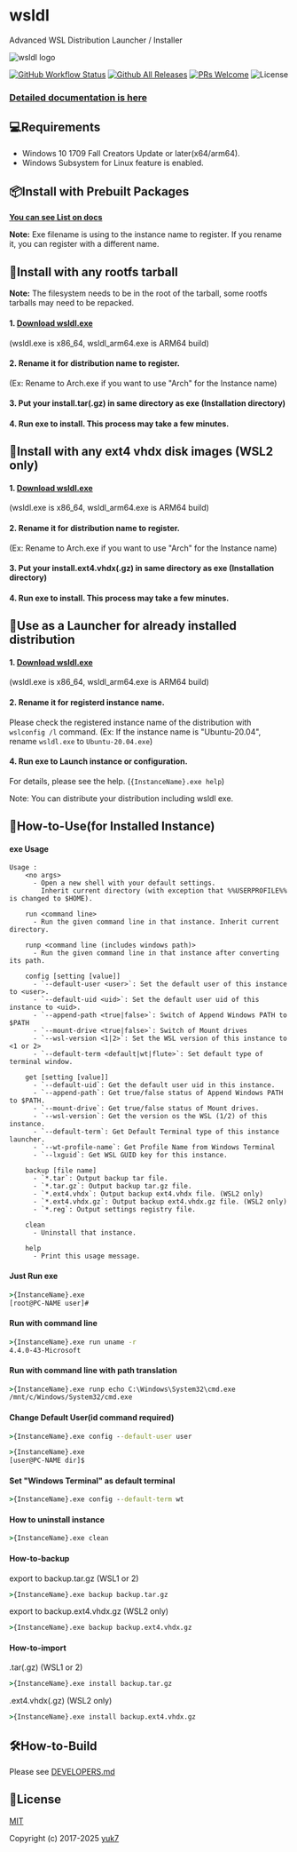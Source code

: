 # wsldl
Advanced WSL Distribution Launcher / Installer

![wsldl logo](https://github.com/yuk7/wsldl/assets/29954265/8c8804f7-29a2-43c7-a9ed-c763a2196100)

[![GitHub Workflow Status](https://img.shields.io/github/actions/workflow/status/yuk7/wsldl/ci.yml?style=flat-square)](https://github.com/yuk7/wsldl/actions/workflows/ci.yml)
[![Github All Releases](https://img.shields.io/github/downloads/yuk7/wsldl/total.svg?style=flat-square)](https://github.com/yuk7/wsldl/releases/latest)
[![PRs Welcome](https://img.shields.io/badge/PRs-welcome-brightgreen.svg?style=flat-square)](http://makeapullrequest.com)
![License](https://img.shields.io/github/license/yuk7/wsldl.svg?style=flat-square)


### [Detailed documentation is here](https://git.io/wsldl-doc)

## 💻Requirements
* Windows 10 1709 Fall Creators Update or later(x64/arm64).
* Windows Subsystem for Linux feature is enabled.

## 📦Install with Prebuilt Packages
[**You can see List on docs**](https://wsldl-pg.github.io/docs/Using-wsldl/#distros)

**Note:**
Exe filename is using to the instance name to register.
If you rename it, you can register with a different name.


## 🔧Install with any rootfs tarball

**Note:**
The filesystem needs to be in the root of the tarball, some rootfs tarballs may need to be repacked.

#### 1. [Download wsldl.exe](https://github.com/yuk7/wsldl/releases/latest)
(wsldl.exe is x86_64, wsldl_arm64.exe is ARM64 build)
#### 2. Rename it for distribution name to register.
(Ex: Rename to Arch.exe if you want to use "Arch" for the Instance name)
#### 3. Put your install.tar(.gz) in same directory as exe (Installation directory)
#### 4. Run exe to install. This process may take a few minutes.

## 🔧Install with any ext4 vhdx disk images (WSL2 only)
#### 1. [Download wsldl.exe](https://github.com/yuk7/wsldl/releases/latest)
(wsldl.exe is x86_64, wsldl_arm64.exe is ARM64 build)
#### 2. Rename it for distribution name to register.
(Ex: Rename to Arch.exe if you want to use "Arch" for the Instance name)
#### 3. Put your install.ext4.vhdx(.gz) in same directory as exe (Installation directory)
#### 4. Run exe to install. This process may take a few minutes.

## 🔗Use as a Launcher for already installed distribution
#### 1. [Download wsldl.exe](https://github.com/yuk7/wsldl/releases/latest)
(wsldl.exe is x86_64, wsldl_arm64.exe is ARM64 build)
#### 2. Rename it for registerd instance name.
Please check the registered instance name of the distribution with `wslconfig /l` command.
(Ex: If the instance name is "Ubuntu-20.04", rename `wsldl.exe` to `Ubuntu-20.04.exe`)
#### 4. Run exe to Launch instance or configuration.
For details, please see the help. (`{InstanceName}.exe help`)

Note: You can distribute your distribution including wsldl exe.

## 📝How-to-Use(for Installed Instance)
#### exe Usage
```
Usage :
    <no args>
      - Open a new shell with your default settings.
        Inherit current directory (with exception that %%USERPROFILE%% is changed to $HOME).

    run <command line>
      - Run the given command line in that instance. Inherit current directory.

    runp <command line (includes windows path)>
      - Run the given command line in that instance after converting its path.

    config [setting [value]]
      - `--default-user <user>`: Set the default user of this instance to <user>.
      - `--default-uid <uid>`: Set the default user uid of this instance to <uid>.
      - `--append-path <true|false>`: Switch of Append Windows PATH to $PATH
      - `--mount-drive <true|false>`: Switch of Mount drives
      - `--wsl-version <1|2>`: Set the WSL version of this instance to <1 or 2>
      - `--default-term <default|wt|flute>`: Set default type of terminal window.

    get [setting [value]]
      - `--default-uid`: Get the default user uid in this instance.
      - `--append-path`: Get true/false status of Append Windows PATH to $PATH.
      - `--mount-drive`: Get true/false status of Mount drives.
      - `--wsl-version`: Get the version os the WSL (1/2) of this instance.
      - `--default-term`: Get Default Terminal type of this instance launcher.
      - `--wt-profile-name`: Get Profile Name from Windows Terminal
      - `--lxguid`: Get WSL GUID key for this instance.

    backup [file name]
      - `*.tar`: Output backup tar file.
      - `*.tar.gz`: Output backup tar.gz file.
      - `*.ext4.vhdx`: Output backup ext4.vhdx file. (WSL2 only)
      - `*.ext4.vhdx.gz`: Output backup ext4.vhdx.gz file. (WSL2 only)
      - `*.reg`: Output settings registry file.

    clean
      - Uninstall that instance.

    help
      - Print this usage message.
```


#### Just Run exe
```cmd
>{InstanceName}.exe
[root@PC-NAME user]#
```

#### Run with command line
```cmd
>{InstanceName}.exe run uname -r
4.4.0-43-Microsoft
```

#### Run with command line with path translation
```cmd
>{InstanceName}.exe runp echo C:\Windows\System32\cmd.exe
/mnt/c/Windows/System32/cmd.exe
```

#### Change Default User(id command required)
```cmd
>{InstanceName}.exe config --default-user user

>{InstanceName}.exe
[user@PC-NAME dir]$
```

#### Set "Windows Terminal" as default terminal
```cmd
>{InstanceName}.exe config --default-term wt
```

#### How to uninstall instance
```cmd
>{InstanceName}.exe clean

```

#### How-to-backup
export to backup.tar.gz (WSL1 or 2)
```cmd
>{InstanceName}.exe backup backup.tar.gz
```
export to backup.ext4.vhdx.gz  (WSL2 only)
```cmd
>{InstanceName}.exe backup backup.ext4.vhdx.gz
```

#### How-to-import
.tar(.gz)  (WSL1 or 2)
```cmd
>{InstanceName}.exe install backup.tar.gz
```
.ext4.vhdx(.gz)  (WSL2 only)
```cmd
>{InstanceName}.exe install backup.ext4.vhdx.gz
```




## 🛠How-to-Build
Please see [DEVELOPERS.md](DEVELOPERS.md)

## 📄License
[MIT](LICENSES.md)

Copyright (c) 2017-2025 [yuk7](https://github.com/yuk7)
